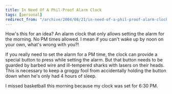 ```yaml
---
title: In Need Of A Phil-Proof Alarm Clock
tags: [personal]
redirect_from: "/archive/2004/08/21/in-need-of-a-phil-proof-alarm-clock.aspx/"
---
```


How's this for an idea? An alarm clock that only allows setting the
alarm for the morning. No PM times allowed. I mean if you can't wake up
by noon on your own, what's wrong with you?!

If you really need to set the alarm for a PM time, the clock can provide
a special button to press while setting the alarm. But that button needs
to be guarded by barbed wire and ill-tempered sharks with lasers on
their heads. This is necessary to keep a groggy fool from accidentally
holding the button down when he's only had 4 hours of sleep.

I missed basketball this morning because my clock was set for 6:30 PM.

